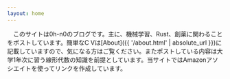 ```yaml
---
layout: home
---
```


　このサイトは0h-n0のブログです。主に、機械学習、Rust、創薬に関わることをポストしています。簡単なC
Vは[About]({{ '/about.html' | absolute_url }})に記載していますので、気になる方はご覧ください。またポストしている内容は大学1年次に習う線形代数の知識を前提としています。当サイトではAmazonアソシエイトを使ってリンクを作成しています。
